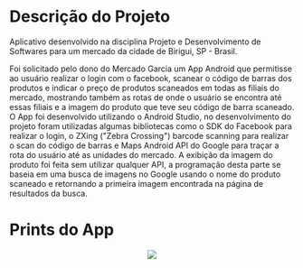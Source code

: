 # Descrição do Projeto
  Aplicativo desenvolvido na disciplina Projeto e Desenvolvimento de Softwares para um mercado da cidade de Birigui, SP - Brasil.

  Foi solicitado pelo dono do Mercado Garcia um App Android que permitisse ao usuário realizar o login com o facebook, scanear o código de barras dos produtos e indicar o preço de produtos scaneados em todas as filiais do mercado, mostrando também as rotas de onde o usuário se encontra até essas filiais e a imagem do produto que teve seu código de barra scaneado.
    O App foi desenvolvido utilizando o Android Studio, no desenvolvimento do projeto foram utilizadas algumas bibliotecas como o SDK do Facebook para realizar o login, o ZXing ("Zebra Crossing") barcode scanning para realizar o scan do código de barras e Maps Android API do Google para traçar a rota do usuário até as unidades do mercado. A exibição da imagem do produto foi feita sem utilizar qualquer API, a programação desta parte se baseia em uma busca de imagens no Google usando o nome do produto scaneado e retornando a primeira imagem encontrada na página de resultados da busca.
# Prints do App
<p align="center">
  <img src="https://image.prntscr.com/image/dg8eGirSTRWSyaMIVt8eIA.png">
</p>

